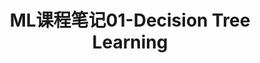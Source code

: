 ---
layout: article
title: ML课程笔记01-Decision Tree Learning
tags: ["OMSCS", "ML"]
key: OMSCS-ML-01
aside:
  toc: true
sidebar:
  nav: OMSCS-ML
---